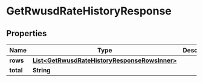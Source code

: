 

# GetRwusdRateHistoryResponse


## Properties

| Name | Type | Description | Notes |
|------------ | ------------- | ------------- | -------------|
|**rows** | [**List&lt;GetRwusdRateHistoryResponseRowsInner&gt;**](GetRwusdRateHistoryResponseRowsInner.md) |  |  [optional] |
|**total** | **String** |  |  [optional] |



